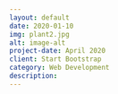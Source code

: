 ```yaml
---
layout: default
date: 2020-01-10
img: plant2.jpg
alt: image-alt
project-date: April 2020
client: Start Bootstrap
category: Web Development
description: 
---
```


